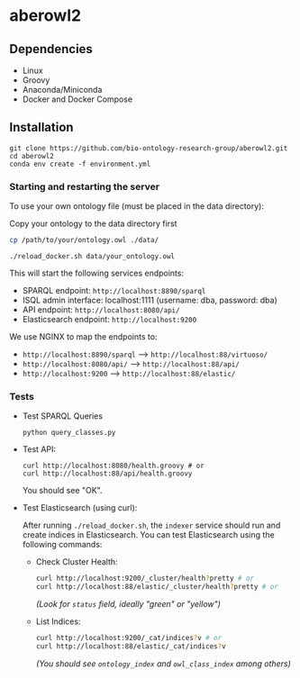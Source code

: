 # aberowl2

## Dependencies

  - Linux
  - Groovy
  - Anaconda/Miniconda
  - Docker and Docker Compose


## Installation

```
git clone https://github.com/bio-ontology-research-group/aberowl2.git
cd aberowl2
conda env create -f environment.yml
```

### Starting and restarting the server
To use your own ontology file (must be placed in the data directory):

Copy your ontology to the data directory first
```bash
cp /path/to/your/ontology.owl ./data/
```

```
./reload_docker.sh data/your_ontology.owl
```

This will start the following services endpoints:
- SPARQL endpoint: `http://localhost:8890/sparql`
- ISQL admin interface: localhost:1111 (username: dba, password: dba)
- API endpoint: `http://localhost:8080/api/`
- Elasticsearch endpoint: `http://localhost:9200`

We use NGINX to map the endpoints to: 

- `http://localhost:8890/sparql` --> `http://localhost:88/virtuoso/`
- `http://localhost:8080/api/` --> `http://localhost:88/api/`
- `http://localhost:9200` --> `http://localhost:88/elastic/`

### Tests
- Test SPARQL Queries
  ```
  python query_classes.py
  ```
- Test API:
  ```
  curl http://localhost:8080/health.groovy # or 
  curl http://localhost:88/api/health.groovy
  ```
  You should see "OK".

- Test Elasticsearch (using curl):

  After running `./reload_docker.sh`, the `indexer` service should run and create indices in Elasticsearch. You can test Elasticsearch using the following commands:

  - Check Cluster Health:
    ```bash
    curl http://localhost:9200/_cluster/health?pretty # or
	curl http://localhost:88/elastic/_cluster/health?pretty # or
    ```
    *(Look for `status` field, ideally "green" or "yellow")*

  - List Indices:
    ```bash
	curl http://localhost:9200/_cat/indices?v # or
	curl http://localhost:88/elastic/_cat/indices?v
    ```
    *(You should see `ontology_index` and `owl_class_index` among others)*




